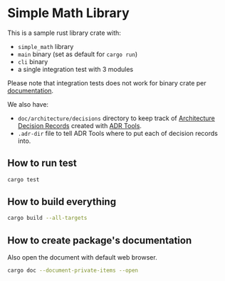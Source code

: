 # Simple Math Library

This is a sample rust library crate with:

* `simple_math` library
* `main` binary (set as default for `cargo run`)
* `cli` binary
* a single integration test with 3 modules

Please note that integration tests does not work for binary crate per [documentation](https://doc.rust-lang.org/book/ch11-03-test-organization.html#integration-tests-for-binary-crates).

We also have:

* `doc/architecture/decisions` directory to keep track of [Architecture Decision Records](https://cognitect.com/blog/2011/11/15/documenting-architecture-decisions) created with [ADR Tools](https://github.com/npryce/adr-tools).
* `.adr-dir` file to tell ADR Tools where to put each of decision records into.

## How to run test

```bash
cargo test
```

## How to build everything

```bash
cargo build --all-targets
```

## How to create package's documentation

Also open the document with default web browser.

```bash
cargo doc --document-private-items --open
```
